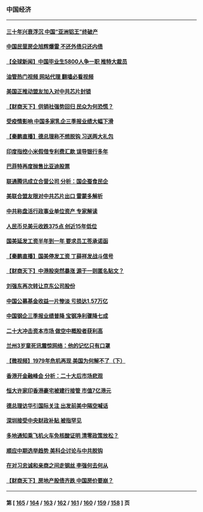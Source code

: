 ### 中国经济
---
#### [三十年兴衰浮沉 中国“亚洲铝王”终破产](../../pages/ncid283/n13859989.md?11060445) 
#### [中国民营房企旭辉爆雷 不还外债只还内债](../../pages/ncid283/n13860001.md?11060445) 
#### [【全球新闻】中国毕业生5800人争一职 推特大裁员](../../pages/ncid283/n13859787.md?11060445) 
#### [油管热门视频 网站代理 翻墙必看视频](http://132.145.103.77:81/youtube.html?11060445)
#### [美国正推动盟友加入对中共芯片封锁](../../pages/ncid283/n13859981.md?11060445) 
#### [【财商天下】供销社强势回归 民众为何恐慌？](../../pages/ncid283/n13859704.md?11060445) 
#### [受疫情影响 中国多家乳企三季报业绩大幅下滑](../../pages/ncid283/n13859741.md?11060445) 
#### [【秦鹏直播】德总理称不想脱钩 习送两大礼包](../../pages/ncid283/n13859729.md?11060445) 
#### [印度指控小米假借专利费汇款 误导银行多年](../../pages/ncid283/n13859680.md?11060445) 
#### [巴菲特再度抛售比亚迪股票](../../pages/ncid283/n13859721.md?11060445) 
#### [联通腾讯成立合营公司 分析：国企蚕食民企](../../pages/ncid283/n13858102.md?11060445) 
#### [美联合盟友限对中共芯片出口 雷蒙多解析](../../pages/ncid283/n13859663.md?11060445) 
#### [中共称盘活行政事业单位资产 专家解读](../../pages/ncid283/n13859424.md?11060445) 
#### [人民币兑美元收跌375点 创近15年低位](../../pages/ncid283/n13859198.md?11060445) 
#### [国美延发工资半年到一年 要求员工签承诺函](../../pages/ncid283/n13859134.md?11060445) 
#### [【秦鹏直播】国美停发工资 丁薛祥发战斗信号](../../pages/ncid283/n13859067.md?11060445) 
#### [【财商天下】中港股突然暴涨 源于一则匿名贴文？](../../pages/ncid283/n13859035.md?11060445) 
#### [刘强东再次转让京东公司股份](../../pages/ncid283/n13859063.md?11060445) 
#### [中国公募基金收益一片惨淡 亏损达1.57万亿](../../pages/ncid283/n13859045.md?11060445) 
#### [中国钢企三季报业绩普降 宝钢净利骤降七成](../../pages/ncid283/n13859016.md?11060445) 
#### [二十大冲击资本市场 做空中概股者获利高](../../pages/ncid283/n13858605.md?11060445) 
#### [兰州3岁童死讯震惊网络：他的记忆只有口罩](../../pages/ncid283/n13858905.md?11060445) 
#### [【微视频】1979年危机再现 美国为何解不了（下）](../../pages/ncid283/n13858870.md?11060445) 
#### [香港开金融峰会 分析：二十大后市场悲观](../../pages/ncid283/n13858820.md?11060445) 
#### [恒大许家印香港豪宅被建行接管 市值7亿港元](../../pages/ncid283/n13858786.md?11060445) 
#### [德总理访华引国际关注 出发前美中隔空喊话](../../pages/ncid283/n13858611.md?11060445) 
#### [深圳接受中央财政补贴 被指罕见](../../pages/ncid283/n13858387.md?11060445) 
#### [多地通知乘飞机火车免核酸证明 清零政策放松？](../../pages/ncid283/n13857323.md?11060445) 
#### [顺应中期选举趋势 美科企讨论与中共脱钩](../../pages/ncid283/n13858233.md?11060445) 
#### [在对习忠诚和亲商之间走钢丝 李强何去何从](../../pages/ncid283/n13858202.md?11060445) 
#### [【财商天下】房地产股债齐跌 中国房价要崩？](../../pages/ncid283/n13858185.md?11060445) 

---
#### 第 [ [165](./165.md?11060445) / [164](./164.md?11060445) / [163](./163.md?11060445) / [162](./162.md?11060445) / [161](./161.md?11060445) / [160](./160.md?11060445) / [159](./159.md?11060445) / [158](./158.md?11060445) ] 页
